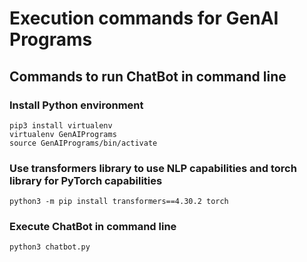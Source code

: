 # Execution commands for GenAI Programs

## Commands to run ChatBot in command line
### Install Python environment
```
pip3 install virtualenv 
virtualenv GenAIPrograms
source GenAIPrograms/bin/activate
```

### Use transformers library to use NLP capabilities and torch library for PyTorch capabilities
```
python3 -m pip install transformers==4.30.2 torch
```

### Execute ChatBot in command line
```
python3 chatbot.py
```
